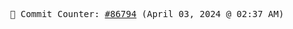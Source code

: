 <p align="center">
    <samp>
        📮 Commit Counter: <a href="https://github.com/Javascript-void0/Javascript-void0/commits/main">#86794</a> (April 03, 2024 @ 02:37 AM)
    </samp>
</p>